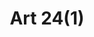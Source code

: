 ---
title: "Art 24(1)"
draft: false
exceptions:
- info53a
memberstates:
- BG
score: 3
compensation:
- 
remarks: |
 


link: ""
---
